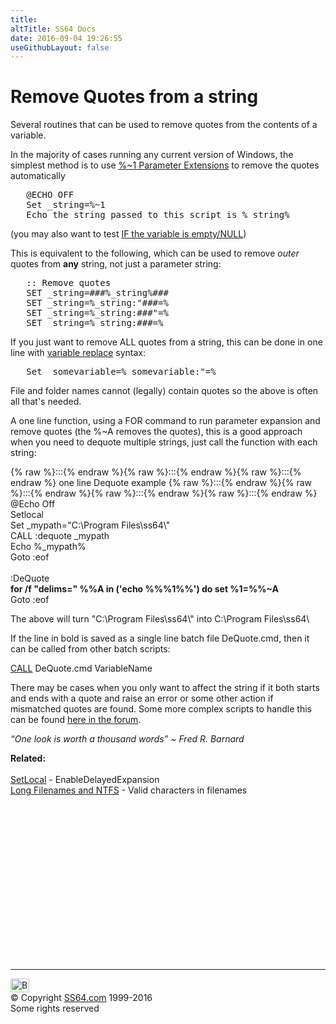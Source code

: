 ```yaml
---
title:
altTitle: SS64 Docs
date: 2016-09-04 19:26:55
useGithubLayout: false
---
```

<!-- #BeginLibraryItem "/Library/head_ntsyntax.lbi" --><!-- #EndLibraryItem --><h1>Remove Quotes from a string</h1> 
<p>Several routines that can be used to remove quotes from the contents of a variable.</p>
<p>In the majority of cases running any current version of Windows, the simplest method is to use<span class="code"> <a href="syntax-args.html">%~1</a></span><a href="syntax-args.html"> Parameter Extensions</a> to remove the quotes automatically</p>
<pre>   @ECHO OFF
   Set _string=%~1
   Echo the string passed to this script is %_string% </pre>
<p>(you may also want to test <a href="if.html#exist">IF the 
variable is empty/NULL</a>)</p>
<p>This is equivalent to the following, which can be used to remove <i>outer</i> quotes from <b>any</b> string, not just a parameter string: </p>
<pre>   :: Remove quotes
   SET _string=###%_string%###
   SET _string=%_string:"###=%
   SET _string=%_string:###"=%
   SET _string=%_string:###=%</pre>
<p>If you just want to remove ALL quotes from a string, this can be done in one line with <a href="syntax-replace.html">variable replace</a> syntax:</p>
<pre>   Set _somevariable=%_somevariable:"=%</pre>
<p>File and folder names cannot (legally) contain quotes so  the above is often all that's needed.</p>
<p>A one line function, using a FOR command to run parameter expansion and remove quotes (the <span class="code">%~A</span> removes the quotes), this is a good approach when you need to dequote multiple strings, just call the function with each string:</p>
<p class="code"> {% raw %}:::{% endraw %}{% raw %}:::{% endraw %}{% raw %}:::{% endraw %} one line Dequote example {% raw %}:::{% endraw %}{% raw %}:::{% endraw %}{% raw %}:::{% endraw %}{% raw %}:::{% endraw %}<br>
@Echo Off<br>
Setlocal<br>
 Set _mypath="C:\Program Files\ss64\"<br>
CALL :dequote _mypath<br>
Echo %_mypath%<br>
Goto :eof<br>
<br>
:DeQuote<br>
<b>for /f "delims=" %%A in ('echo %%%1%%') do set %1=%%~A</b><br>
Goto :eof</p>
<p>The above will turn "C:\Program Files\ss64\" into C:\Program Files\ss64\</p>
<p>If the line in bold is saved as a single line batch file DeQuote.cmd, then it can be called from other batch scripts:</p>
<p> <span class="code"><a href="call.html">CALL</a> DeQuote.cmd VariableName</span></p>
<p>There may be cases when you only want to affect the string if it both starts and ends with a quote and raise an error or some other action if mismatched quotes are found. 
Some  more complex scripts to handle this can be found <a href="http://ss64.org/viewtopic.php?id=282">here in the forum</a>.</p>
<p class="quote"><i>“One look is worth a thousand words” ~ Fred R. Barnard</i></p>
<p><b>Related:</b><br><br>
<a href="setlocal.html">SetLocal</a> - EnableDelayedExpansion<br>
<a href="syntax-filenames.html">Long Filenames and NTFS</a> - Valid characters in filenames</p><!-- #BeginLibraryItem "/Library/foot_nt.lbi" --><p>
<!-- windows300 -->
<ins class="adsbygoogle" style="display:inline-block;width:300px;height:250px" data-ad-client="ca-pub-6140977852749469" data-ad-slot="7649547908"></ins>
<script>
(adsbygoogle = window.adsbygoogle || []).push({});
</script></p>
<hr>
<div id="bl" class="footer"><a href="syntax-dequote.html#"><img src="../images/top.png" width="30" height="22" alt="Back to the Top"></a></div>
<div id="br" class="footer, tagline">© Copyright <a href="http://ss64.com/">SS64.com</a> 1999-2016<br>
Some rights reserved</div><!-- #EndLibraryItem -->

